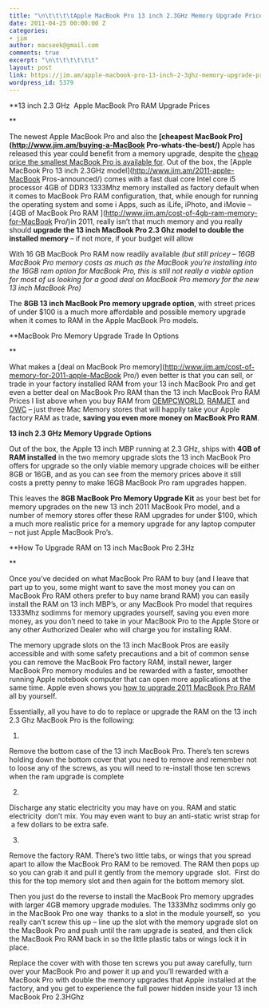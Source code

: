 ```yaml
---
title: "\n\t\t\t\tApple MacBook Pro 13 inch 2.3GHz Memory Upgrade Prices\t\t"
date: 2011-04-25 00:00:00 Z
categories:
- jim
author: macseek@gmail.com
comments: true
excerpt: "\n\t\t\t\t\t\t"
layout: post
link: https://jim.am/apple-macbook-pro-13-inch-2-3ghz-memory-upgrade-prices/
wordpress_id: 5379
---
```


**13 inch 2.3 GHz  Apple MacBook Pro RAM Upgrade Prices




**




The newest Apple MacBook Pro and also the **[cheapest MacBook Pro](http://www.jim.am/buying-a-MacBook Pro-whats-the-best/)** Apple has released this year could benefit from a memory upgrade, despite the [cheap price the smallest MacBook Pro is available for](http://www.amazon.com/gp/redirect.html?ie=UTF8&location=http%3A%2F%2Fwww.amazon.com%2Fs%3Fie%3DUTF8%26x%3D0%26ref_%3Dnb_sb_noss%26y%3D0%26field-keywords%3DMacBook%2520pro%26url%3Dsearch-alias%253Daps&tag=ramseeker-20&linkCode=ur2&camp=1789&creative=390957). Out of the box, the [Apple MacBook Pro 13 inch 2.3GHz model](http://www.jim.am/2011-apple-MacBook Pros-announced/) comes with a fast dual core Intel core i5 processor 4GB of DDR3 1333Mhz memory installed as factory default when it comes to MacBook Pro RAM configuration, that, while enough for running the operating system and some i Apps, such as iLife, iPhoto, and iMovie – [4GB of MacBook Pro RAM ](http://www.jim.am/cost-of-4gb-ram-memory-for-MacBook Pro/)in 2011, really isn’t that much memory and you really should **upgrade the 13 inch MacBook Pro 2.3 Ghz model to double the installed memory** – if not more, if your budget will allow




With 16 GB MacBook Pro RAM now readily available _(but still pricey – 16GB MacBook Pro memory costs as much as the MacBook you’re installing into the 16GB ram option for MacBook Pro, this is still not really a viable option for most of us looking for a good deal on MacBook Pro memory for the new 13 inch MacBook Pro)_




The **8GB 13 inch MacBook Pro memory upgrade option**, with street prices of under $100 is a much more affordable and possible memory upgrade when it comes to RAM in the Apple MacBook Pro models.




**MacBook Pro Memory Upgrade Trade In Options




**




What makes a [deal on MacBook Pro memory](http://www.jim.am/cost-of-memory-for-2011-apple-MacBook Pro/) even better is that you can sell, or trade in your factory installed RAM from your 13 inch MacBook Pro and get even a better deal on MacBook Pro RAM than the 13 inch MacBook Pro RAM Prices I list above when you buy RAM from [OEMPCWORLD](http://www.jim.am/oempcworld), [RAMJET](http://www.jim.am/ramjet) and [OWC](http://www.jim.am/OWC) – just three Mac Memory stores that will happily take your Apple factory RAM as trade, **saving you even more money on MacBook Pro RAM**.




**13 inch 2.3 GHz Memory Upgrade Options**




Out of the box, the Apple 13 inch MBP running at 2.3 GHz, ships with **4GB of RAM installed** in the two memory upgrade slots the 13 inch MacBook Pro offers for upgrade so the only viable memory upgrade choices will be either 8GB or 16GB, and as you can see from the memory prices above it still costs a pretty penny to make 16GB MacBook Pro ram upgrades happen.




This leaves the **8GB MacBook Pro Memory Upgrade Kit** as your best bet for memory upgrades on the new 13 inch 2011 MacBook Pro model, and a number of memory stores offer these RAM upgrades for under $100, which a much more realistic price for a memory upgrade for any laptop computer – not just Apple MacBook Pro’s.




**How To Upgrade RAM on 13 inch MacBook Pro 2.3Hz




**




Once you’ve decided on what MacBook Pro RAM to buy (and I leave that part up to you, some might want to save the most money you can on MacBook Pro RAM others prefer to buy name brand RAM) you can easily install the RAM on 13 inch MBP’s, or any MacBook Pro model that requires 1333Mhz sodimms for memory upgrades yourself, saving you even more money, as you don’t need to take in your MacBook Pro to the Apple Store or any other Authorized Dealer who will charge you for installing RAM.




The memory upgrade slots on the 13 inch MacBook Pros are easily accessible and with some safety precautions and a bit of common sense you can remove the MacBook Pro factory RAM, install newer, larger MacBook Pro memory modules and be rewarded with a faster, smoother running Apple notebook computer that can open more applications at the same time. Apple even shows you [how to upgrade 2011 MacBook Pro RAM](http://support.apple.com/kb/HT1270#link1) all by yourself.




Essentially, all you have to do to replace or upgrade the RAM on the 13 inch 2.3 Ghz MacBook Pro is the following:






  1. 


Remove the bottom case of the 13 inch MacBook Pro. There’s ten screws holding down the bottom cover that you need to remove and remember not to loose any of the screws, as you will need to re-install those ten screws when the ram upgrade is complete





  2. 


Discharge any static electricity you may have on you. RAM and static electricity  don’t mix. You may even want to buy an anti-static wrist strap for  a few dollars to be extra safe.





  3. 


Remove the factory RAM. There’s two little tabs, or wings that you spread apart to allow the MacBook Pro RAM to be removed. The RAM then pops up so you can grab it and pull it gently from the memory upgrade  slot.  First do this for the top memory slot and then again for the bottom memory slot.







Then you just do the reverse to install the MacBook Pro memory upgrades with larger 4GB memory upgrade modules. The 1333Mhz sodimms only go in the MacBook Pro one way  thanks to a slot in the module yourself, so  you really can’t screw this up – line up the slot with the memory upgrade slot on the MacBook Pro and push until the ram upgrade is seated, and then click the MacBook Pro RAM back in so the little plastic tabs or wings lock it in place.




Replace the cover with with those ten screws you put away carefully, turn over your MacBook Pro and power it up and you’ll rewarded with a MacBook Pro with double the memory upgrades that Apple  installed at the factory, and you get to experience the full power hidden inside your 13 inch MacBook Pro 2.3HGhz




 




 


		
